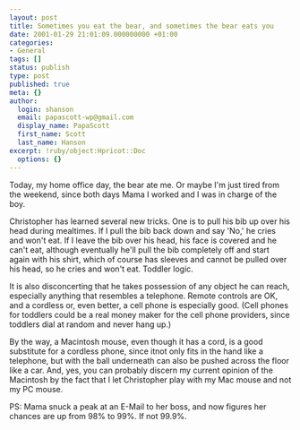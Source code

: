 ```yaml
---
layout: post
title: Sometimes you eat the bear, and sometimes the bear eats you
date: 2001-01-29 21:01:09.000000000 +01:00
categories:
- General
tags: []
status: publish
type: post
published: true
meta: {}
author:
  login: shanson
  email: papascott-wp@gmail.com
  display_name: PapaScott
  first_name: Scott
  last_name: Hanson
excerpt: !ruby/object:Hpricot::Doc
  options: {}
---
```

<p>Today, my home office day, the bear ate me. Or maybe I'm just tired from the weekend, since both days Mama I worked and I was in charge of the boy.</p>
<p>Christopher has learned several new tricks. One is to pull his bib up over his head during mealtimes. If I pull the bib back down and say 'No,' he cries and won't eat. If I leave the bib over his head, his face is covered and he can't eat, although eventually he'll pull the bib completely off and start again with his shirt, which of course has sleeves and cannot be pulled over his head, so he cries and won't eat. Toddler logic.</p>
<p>It is also disconcerting that he takes possession of any object he can reach, especially anything that resembles a telephone. Remote controls are OK, and a cordless or, even better, a cell phone is especially good. (Cell phones for toddlers could be a real money maker for the cell phone providers, since toddlers dial at random and never hang up.)</p>
<p>By the way, a Macintosh mouse, even though it has a cord, is a good substitute for a cordless phone, since itnot only fits in the hand like a telephone, but with the ball underneath can also be pushed across the floor like a car. And, yes, you can probably discern my current opinion of the Macintosh by the fact that I let Christopher play with my Mac mouse and not my PC mouse. </p>
<p>PS: Mama snuck a peak at an E-Mail to her boss, and now figures her chances are up from 98% to 99%. If not 99.9%.</p>
